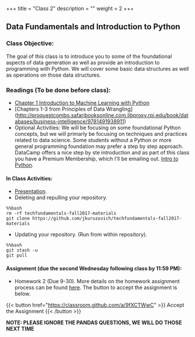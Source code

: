 +++
title = "Class 2"
description = ""
weight = 2
+++

## Data Fundamentals and Introduction to Python

### Class Objective:

The goal of this class is to introduce you to some of the foundational aspects of data generation as well as provide an introduction to programming with Python. We will cover some basic data structures as well as operations on those data structures.

### Readings (To be done before class):
- [Chapter 1 Introduction to Machine Learning with Python](http://proquestcombo.safaribooksonline.com.libproxy.rpi.edu/book/programming/machine-learning/9781449369880)
- [Chapters 1-3 from Principles of Data Wrangling] (http://proquestcombo.safaribooksonline.com.libproxy.rpi.edu/book/databases/business-intelligence/9781491938911)
- Optional Activities: We will be focusing on some foundational Python concepts, but we will primarly be focusing on techniques and practices related to data science. Some students without a Python or more general programming foundation may prefer a step by step approach. DataCamp offers a nice step by ste introduction and as part of this class you have a Premium Membership, which I'll be emailing out.  [Intro to Python](https://www.datacamp.com/courses/intro-to-python-for-data-science).


#### In Class Activities:
- [Presentation](https://www.dropbox.com/s/84opk3uo3cyxxwg/02-data.pptx?dl=0).
- Deleting and repulling your repository.
```
%%bash
rm -rf techfundamentals-fall2017-materials
git clone https://github.com/jkuruzovich/techfundamentals-fall2017-materials
```

- Updating your repository. (Run from within repository).
```
%%bash
git stash -u
git pull
```

#### Assignment (due the second Wednesday following class by 11:59 PM):
- Homework 2 (Due 9-30). More details on the homework assignment process can be found [here](/mgmt6560/assignments/). The button to accept the assignment is below.

{{< button href="https://classroom.github.com/a/9fXCTWwC" >}} Accept the Assignment {{< /button >}}

**NOTE: PLEASE IGNORE THE PANDAS QUESTIONS, WE WILL DO THOSE NEXT TIME**
